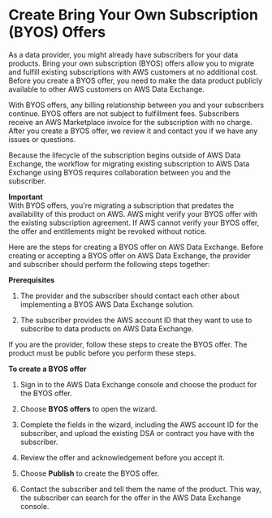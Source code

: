 # Create Bring Your Own Subscription \(BYOS\) Offers<a name="create-byos-offers"></a>

As a data provider, you might already have subscribers for your data products\. Bring your own subscription \(BYOS\) offers allow you to migrate and fulfill existing subscriptions with AWS customers at no additional cost\. Before you create a BYOS offer, you need to make the data product publicly available to other AWS customers on AWS Data Exchange\.

With BYOS offers, any billing relationship between you and your subscribers continue\. BYOS offers are not subject to fulfillment fees\. Subscribers receive an AWS Marketplace invoice for the subscription with no charge\. After you create a BYOS offer, we review it and contact you if we have any issues or questions\.

Because the lifecycle of the subscription begins outside of AWS Data Exchange, the workflow for migrating existing subscription to AWS Data Exchange using BYOS requires collaboration between you and the subscriber\.

**Important**  
With BYOS offers, you're migrating a subscription that predates the availability of this product on AWS\. AWS might verify your BYOS offer with the existing subscription agreement\. If AWS cannot verify your BYOS offer, the offer and entitlements might be revoked without notice\.

Here are the steps for creating a BYOS offer on AWS Data Exchange\. Before creating or accepting a BYOS offer on AWS Data Exchange, the provider and subscriber should perform the following steps together:

**Prerequisites**

1. The provider and the subscriber should contact each other about implementing a BYOS AWS Data Exchange solution\.

1. The subscriber provides the AWS account ID that they want to use to subscribe to data products on AWS Data Exchange\.

If you are the provider, follow these steps to create the BYOS offer\. The product must be public before you perform these steps\.

**To create a BYOS offer**

1. Sign in to the AWS Data Exchange console and choose the product for the BYOS offer\.

1. Choose **BYOS offers** to open the wizard\.

1. Complete the fields in the wizard, including the AWS account ID for the subscriber, and upload the existing DSA or contract you have with the subscriber\.

1. Review the offer and acknowledgement before you accept it\.

1. Choose **Publish** to create the BYOS offer\.

1. Contact the subscriber and tell them the name of the product\. This way, the subscriber can search for the offer in the AWS Data Exchange console\.